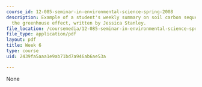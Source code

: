 ```yaml
---
course_id: 12-085-seminar-in-environmental-science-spring-2008
description: Example of a student's weekly summary on soil carbon sequestration and
  the greenhouse effect, written by Jessica Stanley.
file_location: /coursemedia/12-085-seminar-in-environmental-science-spring-2008/2439fa5aaa1e9ab71bd7a946ab6ae53a_stanley_w5.pdf
file_type: application/pdf
layout: pdf
title: Week 6
type: course
uid: 2439fa5aaa1e9ab71bd7a946ab6ae53a

---
```

None